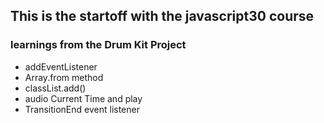 ## This is the startoff with the javascript30 course
### learnings from the Drum Kit Project

- addEventListener
- Array.from method
- classList.add()
- audio Current Time and play
- TransitionEnd event listener
